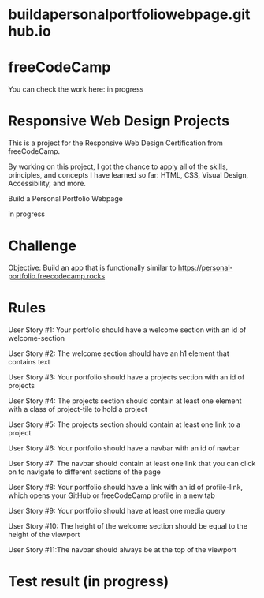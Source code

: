# buildapersonalportfoliowebpage.github.io

# freeCodeCamp
You can check the work here: in progress

# Responsive Web Design Projects
This is a project for the Responsive Web Design Certification from freeCodeCamp.

By working on this project, I got the chance to apply all of the skills, principles, and concepts I have learned so far: HTML, CSS, Visual Design, Accessibility, and more.

Build a Personal Portfolio Webpage

in progress

# Challenge
Objective: Build an app that is functionally similar to https://personal-portfolio.freecodecamp.rocks

# Rules

User Story #1: Your portfolio should have a welcome section with an id of welcome-section

User Story #2: The welcome section should have an h1 element that contains text

User Story #3: Your portfolio should have a projects section with an id of projects

User Story #4: The projects section should contain at least one element with a class of project-tile to hold a project

User Story #5: The projects section should contain at least one link to a project

User Story #6: Your portfolio should have a navbar with an id of navbar

User Story #7: The navbar should contain at least one link that you can click on to navigate to different sections of the page

User Story #8: Your portfolio should have a link with an id of profile-link, which opens your GitHub or freeCodeCamp profile in a new tab

User Story #9: Your portfolio should have at least one media query

User Story #10: The height of the welcome section should be equal to the height of the viewport

User Story #11:The navbar should always be at the top of the viewport

# Test result (in progress)
